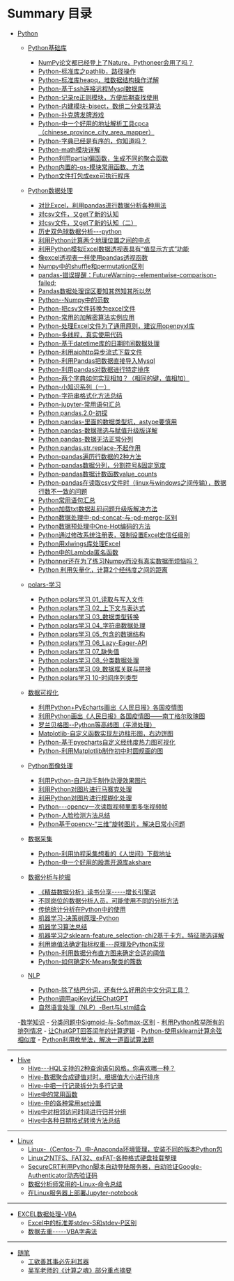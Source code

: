 # Summary 目录

- [Python]()
	- [Python基础库]()
		- [NumPy论文都已经登上了Nature，Pythoneer会用了吗？](Python基础库/NumPy论文都已经登上了Nature，Pythoneer会用了吗？.md)
		- [Python-标准库之pathlib，路径操作](Python基础库/Python-标准库之pathlib，路径操作.md)
		- [Python-标准库heapq，堆数据结构操作详解](Python基础库/Python-标准库heapq，堆数据结构操作详解.md)
		- [Python-基于ssh连接远程Mysql数据库](Python基础库/Python-基于ssh连接远程Mysql数据库.md)
		- [Python-记录re正则模块，方便后期查找使用](Python基础库/Python-记录re正则模块，方便后期查找使用.md)
		- [Python-内建模块-bisect，数组二分查找算法](Python基础库/Python-内建模块-bisect，数组二分查找算法.md)
		- [Python-扑克牌发牌游戏](Python基础库/Python-扑克牌发牌游戏.md)
		- [Python-中一个好用的地址解析工具cpca（chinese_province_city_area_mapper）](Python基础库/Python-中一个好用的地址解析工具cpca（chinese_province_city_area_mapper）.md)
		- [Python-字典已经是有序的，你知道吗？](Python基础库/Python-字典已经是有序的，你知道吗？.md)
		- [Python-math模块详解](Python基础库/Python-math模块详解.md)
		- [Python利用partial偏函数，生成不同的聚合函数](Python基础库/Python利用partial偏函数，生成不同的聚合函数.md)
		- [Python内置的-os-模块常用函数、方法](Python基础库/Python内置的-os-模块常用函数、方法.md)
		- [Python文件打包成exe可执行程序](Python基础库/Python文件打包成exe可执行程序.md)


	- [Python数据处理]()
		- [对比Excel，利用pandas进行数据分析各种用法](Python数据处理/对比Excel，利用pandas进行数据分析各种用法.md)
		- [对csv文件，又get了新的认知](Python数据处理/对csv文件，又get了新的认知.md)
		- [对csv文件，又get了新的认知（二）](Python数据处理/对csv文件，又get了新的认知（二）.md)
		- [历史双色球数据分析---python](Python数据处理/历史双色球数据分析---python.md)
		- [利用Python计算两个地理位置之间的中点](Python数据处理/利用Python计算两个地理位置之间的中点.md)
		- [利用Python模拟Excel数据透视表具有“值显示方式”功能](Python数据处理/利用Python模拟Excel数据透视表具有“值显示方式”功能.md)
		- [像excel透视表一样使用pandas透视函数](Python数据处理/像excel透视表一样使用pandas透视函数.md)
		- [Numpy中的shuffle和permutation区别](Python数据处理/Numpy中的shuffle和permutation区别.md)
		- [pandas-错误提醒：FutureWarning--elementwise-comparison-failed;](Python数据处理/pandas-错误提醒：FutureWarning--elementwise-comparison-failed;.md)
		- [Pandas数据处理误区要知其然知其所以然](Python数据处理/Pandas数据处理误区要知其然知其所以然.md)
		- [Python--Numpy中的范数](Python数据处理/Python--Numpy中的范数.md)
		- [Python-把csv文件转换为excel文件](Python数据处理/Python-把csv文件转换为excel文件.md)
		- [Python-常用的加解密算法实例应用](Python数据处理/Python-常用的加解密算法实例应用.md)
		- [Python-处理Excel文件为了通用原则，建议用openpyxl库](Python数据处理/Python-处理Excel文件为了通用原则，建议用openpyxl库.md)
		- [Python-多线程，真实使用代码](Python数据处理/Python-多线程，真实使用代码.md)
		- [Python-基于datetime库的日期时间数据处理](Python数据处理/Python-基于datetime库的日期时间数据处理.md)
		- [Python-利用aiohttp异步流式下载文件](Python数据处理/Python-利用aiohttp异步流式下载文件.md)
		- [Python-利用Pandas把数据直接导入Mysql](Python数据处理/Python-利用Pandas把数据直接导入Mysql.md)
		- [Python-利用pandas对数据进行特定排序](Python数据处理/Python-利用pandas对数据进行特定排序.md)
		- [Python-两个字典如何实现相加？（相同的键，值相加）](Python数据处理/Python-两个字典如何实现相加？（相同的键，值相加）.md)
		- [Python-小知识系列（一）](Python数据处理/Python-小知识系列（一）.md)
		- [Python-字符串格式化方法总结](Python数据处理/Python-字符串格式化方法总结.md)
		- [Python-jupyter-常用语句汇总](Python数据处理/Python-jupyter-常用语句汇总.md)
		- [Python pandas.2.0-初探](Python数据处理/Python-pandas-2-0-初探.md)
		- [Python pandas-里面的数据类型坑，astype要慎用](Python数据处理/Python-pandas-里面的数据类型坑，astype要慎用.md)
		- [Python pandas-数据筛选与赋值升级版详解](Python数据处理/Python-pandas-数据筛选与赋值升级版详解.md)
		- [Python pandas-数据无法正常分列](Python数据处理/Python-pandas-数据无法正常分列.md)
		- [Python pandas.str.replace-不起作用](Python数据处理/Python-pandas-str-replace-不起作用.md)
		- [Python-pandas遍历行数据的2种方法](Python数据处理/Python-pandas遍历行数据的2种方法.md)
		- [Python-pandas数据分列，分割符号&固定宽度](Python数据处理/Python-pandas数据分列，分割符号&固定宽度.md)
		- [Python-pandas数据计数函数value_counts](Python数据处理/Python-pandas数据计数函数value_counts.md)
		- [Python-pandas在读取csv文件时（linux与windows之间传输），数据行数不一致的问题](Python数据处理/Python-pandas在读取csv文件时（linux与windows之间传输），数据行数不一致的问题.md)
		- [Python常用语句汇总](Python数据处理/Python常用语句汇总.md)
		- [Python加载txt数据乱码问题升级版解决方法](Python数据处理/Python加载txt数据乱码问题升级版解决方法.md)
		- [Python数据处理中-pd-concat-与-pd-merge-区别](Python数据处理/Python数据处理中-pd-concat-与-pd-merge-区别.md)
		- [Python数据预处理中One-Hot编码的方法](Python数据处理/Python数据预处理中One-Hot编码的方法.md)
		- [Python通过修改系统注册表，强制设置Excel宏信任级别](Python数据处理/Python通过修改系统注册表，强制设置Excel宏信任级别.md)
		- [Python用xlwings库处理Excel](Python数据处理/Python用xlwings库处理Excel.md)
		- [Python中的Lambda匿名函数](Python数据处理/Python中的Lambda匿名函数.md)
		- [Pythonner还在为了练习Numpy而没有真实数据而烦恼吗？](Python数据处理/Pythonner还在为了练习Numpy而没有真实数据而烦恼吗？.md)
		- [Python 利用矢量化，计算2个经纬度之间的距离](Python数据处理/Python-利用矢量化，计算2个经纬度之间的距离.md)
		
	- [polars-学习]()
		- [Python polars学习 01_读取与写入文件](polars-学习/Python_polars学习-01_读取与写入文件.md)
		- [Python polars学习 02_上下文与表达式](polars-学习/Python_polars学习-02_上下文与表达式.md)
		- [Python polars学习 03_数据类型转换](polars-学习/Python_polars学习-03_数据类型转换.md)
		- [Python polars学习 04_字符串数据处理](polars-学习/Python_polars学习-04_字符串数据处理.md)
		- [Python polars学习 05_包含的数据结构](polars-学习/Python_polars学习-05_包含的数据结构.md)
		- [Python polars学习 06_Lazy-Eager-API](polars-学习/Python_polars学习-06_Lazy-Eager-API.md)
		- [Python polars学习 07_缺失值](polars-学习/Python_polars学习-07_缺失值.md)
		- [Python polars学习 08_分类数据处理](polars-学习/Python_polars学习-08_分类数据处理.md)
		- [Python polars学习 09_数据框关联与拼接](polars-学习/Python_polars学习-09_数据框关联与拼接.md)
		- [Python polars学习 10-时间序列类型](polars-学习/Python-polars学习-10-时间序列类型.md)

		
		
	- [数据可视化]()
		- [利用Python+PyEcharts画出《人民日报》各国疫情图](数据可视化/利用Python+PyEcharts画出《人民日报》各国疫情图.md)
		- [利用Python画出《人民日报》各国疫情图——南丁格尔玫瑰图](数据可视化/利用Python画出《人民日报》各国疫情图——南丁格尔玫瑰图.md)
		- [罗兰贝格图--Python等高线图（平滑处理）](数据可视化/罗兰贝格图--Python等高线图（平滑处理）.md)
		- [Matplotlib-自定义函数实现左边柱形图，右边饼图](数据可视化/Matplotlib-自定义函数实现左边柱形图，右边饼图.md)
		- [Python-基于pyecharts自定义经纬度热力图可视化](数据可视化/Python-基于pyecharts自定义经纬度热力图可视化.md)
		- [Python-利用Matplotlib制作初中时圆规画的图](数据可视化/Python-利用Matplotlib制作初中时圆规画的图.md)

	
	
	- [Python图像处理]()
		- [利用Python-自己动手制作动漫效果图片](Python图像处理/利用Python-自己动手制作动漫效果图片.md)
		- [利用Python对图片进行马赛克处理](Python图像处理/利用Python对图片进行马赛克处理.md)
		- [利用Python对图片进行模糊化处理](Python图像处理/利用Python对图片进行模糊化处理.md)
		- [Python---opencv一次读取视频里面多张视频帧](Python图像处理/Python---opencv一次读取视频里面多张视频帧.md)
		- [Python-人脸检测方法总结](Python图像处理/Python-人脸检测方法总结.md)
		- [Python基于opencv-“三维”旋转图片，解决日常小问题](Python图像处理/Python基于opencv-“三维”旋转图片，解决日常小问题.md)



	- [数据采集]()
		- [Python-利用协程采集想看的《人世间》下载地址](数据采集/Python-利用协程采集想看的《人世间》下载地址.md)
		- [Python-中一个好用的股票开源库akshare](数据采集/Python-中一个好用的股票开源库akshare.md)
	
	
	
	- [数据分析与挖掘]()
		- [《精益数据分析》读书分享-----增长引擎说](数据分析与挖掘/《精益数据分析》读书分享-----增长引擎说.md)
		- [不同岗位的数据分析人员，可能使用不同的分析方法](数据分析与挖掘/不同岗位的数据分析人员，可能使用不同的分析方法.md)
		- [传统统计分析在Python中的使用](数据分析与挖掘/传统统计分析在Python中的使用.md)
		- [机器学习-决策树原理-Python](数据分析与挖掘/机器学习-决策树原理-Python.md)
		- [机器学习算法总结](数据分析与挖掘/机器学习算法总结.md)
		- [机器学习之sklearn-feature_selection-chi2基于卡方，特征筛选详解](数据分析与挖掘/机器学习之sklearn-feature_selection-chi2基于卡方，特征筛选详解.md)
		- [利用熵值法确定指标权重---原理及Python实现](数据分析与挖掘/利用熵值法确定指标权重---原理及Python实现.md)
		- [Python-利用数据分布直方图来确定合适的阈值](数据分析与挖掘/Python-利用数据分布直方图来确定合适的阈值.md)
		- [Python-如何确定K-Means聚类的簇数](数据分析与挖掘/Python-如何确定K-Means聚类的簇数.md)

	
	- [NLP]()
		- [Python-除了结巴分词，还有什么好用的中文分词工具？](NLP/Python-除了结巴分词，还有什么好用的中文分词工具？.md)
		- [Python调用apiKey试玩ChatGPT](NLP/Python调用apiKey试玩ChatGPT.md)
		- [自然语言处理（NLP）-Bert与Lstm结合](NLP/自然语言处理（NLP）-Bert与Lstm结合.md)
		
		
	-[数学知识]()
		- [分类问题中Sigmoid-与-Softmax-区别](数学知识/分类问题中Sigmoid-与-Softmax-区别.md)
		- [利用Python枚举所有的排列情况](数学知识/利用Python枚举所有的排列情况.md)
		- [让ChatGPT回答闰年的计算逻辑](数学知识/让ChatGPT回答闰年的计算逻辑.md)
		- [Python-使用sklearn计算余弦相似度](数学知识/Python-使用sklearn计算余弦相似度.md)
		- [Python利用枚举法，解决一道面试算法题](数学知识/Python利用枚举法，解决一道面试算法题.md)

---

- [Hive]()
	- [Hive---HQL支持的2种查询语句风格，你喜欢哪一种？](Hive/Hive---HQL支持的2种查询语句风格，你喜欢哪一种？.md)
	- [Hive-数据聚合成键值对时，根据值大小进行排序](Hive/Hive-数据聚合成键值对时，根据值大小进行排序.md)
	- [Hive-中把一行记录拆分为多行记录](Hive/Hive-中把一行记录拆分为多行记录.md)
	- [Hive中的常用函数](Hive/Hive中的常用函数.md)
	- [Hive-中的各种常用set设置](Hive/Hive-中的各种常用set设置.md)
	- [Hive中对相邻访问时间进行归并分组](Hive/Hive中对相邻访问时间进行归并分组.md)
	- [Hive中各种日期格式转换方法总结](Hive/Hive中各种日期格式转换方法总结.md)




---

- [Linux]()
	- [Linux-（Centos-7）中-Anaconda环境管理，安装不同的版本Python包](Linux/Linux-（Centos-7）中-Anaconda环境管理，安装不同的版本Python包.md)
	- [Linux之NTFS、FAT32、exFAT-各种格式硬盘挂载整理](Linux/Linux之NTFS、FAT32、exFAT-各种格式硬盘挂载整理.md)
	- [SecureCRT利用Python脚本自动登陆服务器，自动验证Google-Authenticator动态验证码](Linux/SecureCRT利用Python脚本自动登陆服务器，自动验证Google-Authenticator动态验证码.md)
	- [数据分析师常用的-Linux-命令总结](Linux/数据分析师常用的-Linux-命令总结.md)
	- [在Linux服务器上部署Jupyter-notebook](Linux/在Linux服务器上部署Jupyter-notebook.md)



---

- [EXCEL数据处理-VBA]()
	- [Excel中的标准差stdev-S和stdev-P区别](EXCEL数据处理-VBA/Excel中的标准差stdev-S和stdev-P区别.md)
	- [数据去重-----VBA字典法](EXCEL数据处理-VBA/数据去重-----VBA字典法.md)


---

- [随笔]()
	- [工欲善其事必先利其器](随笔/工欲善其事必先利其器.md)
	- [吴军老师的《计算之魂》部分重点摘要](随笔/吴军老师的《计算之魂》部分重点摘要.md)






